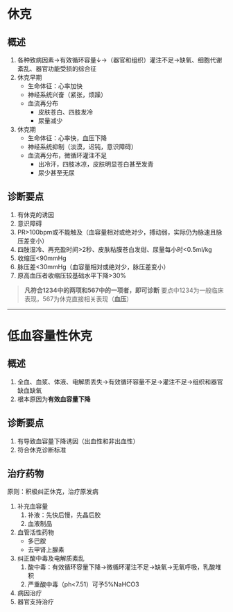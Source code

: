 # 休克
## 概述
1. 各种致病因素→有效循环容量↓→（器官和组织）灌注不足→缺氧、细胞代谢紊乱、器官功能受损的综合征
2. 休克早期
	+ 生命体征：心率加快
	+ 神经系统兴奋（紧张，烦躁）
	+ 血流再分布
		+ 皮肤苍白、四肢发冷
		+ 尿量减少
3. 休克期
	+ 生命体征：心率快，血压下降
	+ 神经系统抑制（淡漠，迟钝，意识障碍）
	+ 血流再分布，微循环灌注不足
		+ 出冷汗，四肢冰凉，皮肤明显苍白甚至发青
		+ 尿少甚至无尿
## 诊断要点
1. 有休克的诱因
2. 意识障碍
3. PR>100bpm或不能触及（血容量相对或绝对少，搏动弱，实际仍为脉速且脉压差变小）
4. 四肢湿冷、再充盈时间>2秒、皮肤粘膜苍白发绀、尿量每小时<0.5ml/kg
5. 收缩压<90mmHg
6. 脉压差<30mmHg（血容量相对或绝对少，脉压差变小）
7. 原高血压者收缩压较基础水平下降>30%
> **凡符合1234中的两项和567中的一项者，即可诊断**
要点中1234为一般临床表现，567为休克直接相关表现（**血压**）

---------
# 低血容量性休克
## 概述
1. 全血、血浆、体液、电解质丢失→有效循环容量不足→灌注不足→组织和器官缺血缺氧
2. 根本原因为**有效血容量下降**
## 诊断要点
1. 有导致血容量下降诱因（出血性和非出血性）
2. 符合休克诊断标准
## 治疗药物
原则：积极纠正休克，治疗原发病
1. 补充血容量
	1. 补液：先快后慢，先晶后胶
	2. 血液制品
2. 血管活性药物
	+ 多巴胺
	+ 去甲肾上腺素
3. 纠正酸中毒及电解质紊乱
	1. 酸中毒：有效循环容量下降→微循环灌注不足→缺氧→无氧呼吸，乳酸堆积
	2. 严重酸中毒（ph<7.51）可予5%NaHCO3
4. 病因治疗
5. 器官支持治疗